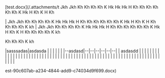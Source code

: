 [test.docx](/.attachments/t	Jkh	Jkh	Kh	Kh
Kh	Kh	K	Hk	Hk
Hk	H	Kh	Kh	Kh
Kh	Kh	Kh	K	Hk
H	Kh	K	H	Kh

|	Jkh	Jkh	Kh	Kh
Kh	Kh	K	Hk	Hk
Hk	H	Kh	Kh	Kh
Kh	Kh	Kh	K	Hk
H	Kh	K	H	Kh
Kh	Kh	Kh	K	kh
| 	Jkh	Jkh	Kh	Kh
Kh	Kh	K	Hk	Hk
Hk	H	Kh	Kh	Kh
Kh	Kh	Kh	K	Hk
H	Kh	K	H	Kh
Kh	Kh	Kh	K	kh


Kh	Kh	Kh	K	kh

|sasssadas|asdasda  |  |  |  |  |  |
|--asdasd|--|--|--|--|--|--|
| asdasdd |  |  |  |  |  |  |
|  |  |  |  |  |  |  |
|  |  |  |  |  |  |  |
|  |  |  |  |  |  |  |
|  |  |  |  |  |  |  |
|  |  |  |  |  |  |  |
|  |  |  |  |  |  |  |
|  |  |  |  |  |  |  |
|  |  |  |  |  |  |  |

est-90c607ab-a234-4844-add9-c74034d9f699.docx)